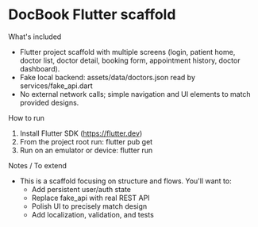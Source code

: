 
DocBook Flutter scaffold
========================

What's included
- Flutter project scaffold with multiple screens (login, patient home, doctor list, doctor detail, booking form, appointment history, doctor dashboard).
- Fake local backend: assets/data/doctors.json read by services/fake_api.dart
- No external network calls; simple navigation and UI elements to match provided designs.

How to run
1. Install Flutter SDK (https://flutter.dev)
2. From the project root run: flutter pub get
3. Run on an emulator or device: flutter run

Notes / To extend
- This is a scaffold focusing on structure and flows. You'll want to:
  - Add persistent user/auth state
  - Replace fake_api with real REST API
  - Polish UI to precisely match design
  - Add localization, validation, and tests
